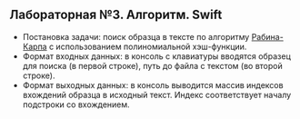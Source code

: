 ## Лабораторная №3. Алгоритм. Swift

- Постановка задачи: поиск образца в тексте по алгоритму [Рабина-Карпа](https://ru.wikipedia.org/wiki/%D0%90%D0%BB%D0%B3%D0%BE%D1%80%D0%B8%D1%82%D0%BC_%D0%A0%D0%B0%D0%B1%D0%B8%D0%BD%D0%B0_%E2%80%94_%D0%9A%D0%B0%D1%80%D0%BF%D0%B0) с использованием полиномиальной хэш-функции.
- Формат входных данных: в консоль с клавиатуры вводятся образец для поиска (в первой строке), путь до файла с текстом (во второй строке).
- Формат выходных данных: в консоль выводится массив индексов вхождений образца в исходный текст. Индекс соответствует началу подстроки со вхождением.